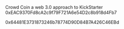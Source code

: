 Crowd Coin a web 3.0 approach to KickStarter
0xEAC9370Fd8cA2c9f79F721A6e54D2c8b918d4Fb7 



0x64481E3731873246b78774D90D84B7A426C46EBd